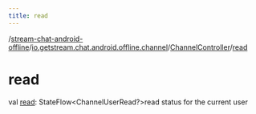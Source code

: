 ```yaml
---
title: read
---
```

/[stream-chat-android-offline](../../index.md)/[io.getstream.chat.android.offline.channel](../index.md)/[ChannelController](index.md)/[read](read.md)  
  
  
  
# read  
val [read](read.md): StateFlow&lt;ChannelUserRead?&gt;read status for the current user
